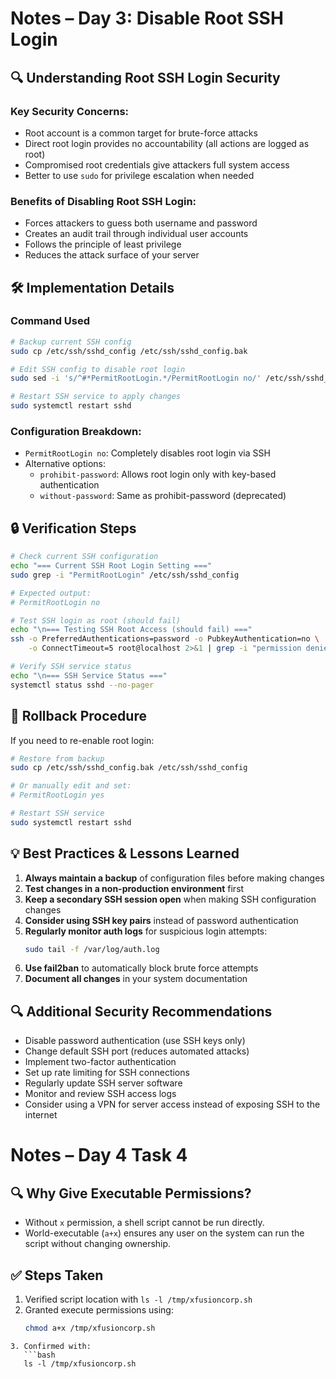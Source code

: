 # Notes – Day 3: Disable Root SSH Login

## 🔍 Understanding Root SSH Login Security

### Key Security Concerns:
- Root account is a common target for brute-force attacks
- Direct root login provides no accountability (all actions are logged as root)
- Compromised root credentials give attackers full system access
- Better to use `sudo` for privilege escalation when needed

### Benefits of Disabling Root SSH Login:
- Forces attackers to guess both username and password
- Creates an audit trail through individual user accounts
- Follows the principle of least privilege
- Reduces the attack surface of your server

## 🛠 Implementation Details

### Command Used
```bash
# Backup current SSH config
sudo cp /etc/ssh/sshd_config /etc/ssh/sshd_config.bak

# Edit SSH config to disable root login
sudo sed -i 's/^#*PermitRootLogin.*/PermitRootLogin no/' /etc/ssh/sshd_config

# Restart SSH service to apply changes
sudo systemctl restart sshd
```

### Configuration Breakdown:
- `PermitRootLogin no`: Completely disables root login via SSH
- Alternative options:
  - `prohibit-password`: Allows root login only with key-based authentication
  - `without-password`: Same as prohibit-password (deprecated)

## 🔒 Verification Steps

```bash
# Check current SSH configuration
echo "=== Current SSH Root Login Setting ==="
sudo grep -i "PermitRootLogin" /etc/ssh/sshd_config

# Expected output:
# PermitRootLogin no

# Test SSH login as root (should fail)
echo "\n=== Testing SSH Root Access (should fail) ==="
ssh -o PreferredAuthentications=password -o PubkeyAuthentication=no \
    -o ConnectTimeout=5 root@localhost 2>&1 | grep -i "permission denied"

# Verify SSH service status
echo "\n=== SSH Service Status ==="
systemctl status sshd --no-pager
```

## 🔄 Rollback Procedure
If you need to re-enable root login:
```bash
# Restore from backup
sudo cp /etc/ssh/sshd_config.bak /etc/ssh/sshd_config

# Or manually edit and set:
# PermitRootLogin yes

# Restart SSH service
sudo systemctl restart sshd
```

## 💡 Best Practices & Lessons Learned

1. **Always maintain a backup** of configuration files before making changes
2. **Test changes in a non-production environment** first
3. **Keep a secondary SSH session open** when making SSH configuration changes
4. **Consider using SSH key pairs** instead of password authentication
5. **Regularly monitor auth logs** for suspicious login attempts:
   ```bash
   sudo tail -f /var/log/auth.log
   ```
6. **Use fail2ban** to automatically block brute force attempts
7. **Document all changes** in your system documentation

## 🔍 Additional Security Recommendations

- Disable password authentication (use SSH keys only)
- Change default SSH port (reduces automated attacks)
- Implement two-factor authentication
- Set up rate limiting for SSH connections
- Regularly update SSH server software
- Monitor and review SSH access logs
- Consider using a VPN for server access instead of exposing SSH to the internet
# Notes – Day 4 Task 4

## 🔍 Why Give Executable Permissions?
- Without `x` permission, a shell script cannot be run directly.
- World-executable (`a+x`) ensures any user on the system can run the script without changing ownership.

## ✅ Steps Taken
1. Verified script location with `ls -l /tmp/xfusioncorp.sh`
2. Granted execute permissions using:
   ```bash
   chmod a+x /tmp/xfusioncorp.sh
```
3. Confirmed with:
   ```bash
   ls -l /tmp/xfusioncorp.sh
   ```
